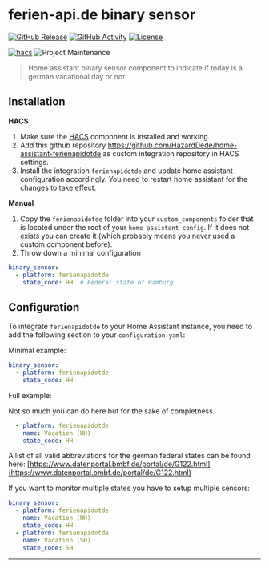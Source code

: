 # ferien-api.de binary sensor

[![GitHub Release][releases-shield]][releases]
[![GitHub Activity][commits-shield]][commits]
[![License][license-shield]](LICENSE)

[![hacs][hacsbadge]](hacs)
![Project Maintenance][maintenance-shield]

> Home assistant binary sensor component to indicate if today is a german vacational day or not

## Installation

**HACS**

1. Make sure the [HACS](https://github.com/custom-components/hacs) component is installed and working.
2. Add this github repository https://github.com/HazardDede/home-assistant-ferienapidotde as custom integration repository in HACS settings.
3. Install the integration `ferienapidotde` and update home assistant configuration accordingly. You need to restart home assistant for the changes to take effect.

**Manual**

1. Copy the `ferienapidotde` folder into your `custom_components` folder that is located under the root of your `home assistant config`. If it does not exists you can create it (which probably means you never used a custom component before).
2. Throw down a minimal configuration

```yaml
binary_sensor:
  - platform: ferienapidotde
    state_code: HH  # Federal state of Hamburg
```

## Configuration

To integrate `ferienapidotde` to your Home Assistant instance, you need to add the following section to your `configuration.yaml`:

Minimal example:

```yaml
binary_sensor:
  - platform: ferienapidotde
    state_code: HH
```

Full example:

Not so much you can do here but for the sake of completness.

```yaml
  - platform: ferienapidotde
    name: Vacation (HH)
    state_code: HH
```

A list of all valid abbreviations for the german federal states can be found here: [https://www.datenportal.bmbf.de/portal/de/G122.html](https://www.datenportal.bmbf.de/portal/de/G122.html)

If you want to monitor multiple states you have to setup multiple sensors:

```yaml
binary_sensor:
  - platform: ferienapidotde
    name: Vacation (HH)
    state_code: HH
  - platform: ferienapidotde
    name: Vacation (SH)
    state_code: SH
```

<!---->

***

[commits-shield]: https://img.shields.io/github/commit-activity/y/HazardDede/home-assistant-ferienapidotde.svg?style=for-the-badge
[commits]: https://github.com/HazardDede/home-assistant-ferienapidotde/commits/master
[hacs]: https://github.com/custom-components/hacs
[hacsbadge]: https://img.shields.io/badge/HACS-Custom-orange.svg?style=for-the-badge
[license-shield]: https://img.shields.io/github/license/HazardDede/home-assistant-ferienapidotde.svg?style=for-the-badge
[maintenance-shield]: https://img.shields.io/badge/maintainer-Dennis%20Muth%20%40HazardDede-blue.svg?style=for-the-badge
[releases-shield]: https://img.shields.io/github/release/HazardDede/home-assistant-ferienapidotde.svg?style=for-the-badge
[releases]: https://github.com/HazardDede/home-assistant-ferienapidotde/releases